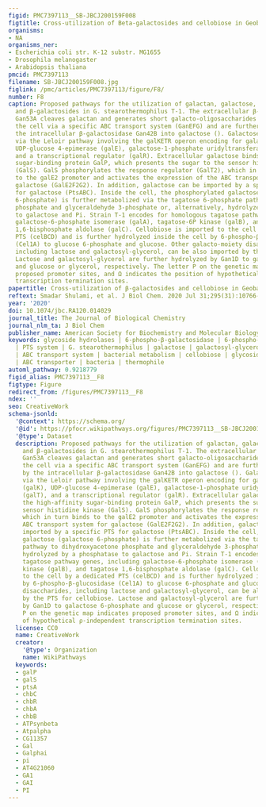 ```yaml
---
figid: PMC7397113__SB-JBCJ200159F008
figtitle: Cross-utilization of Beta-galactosides and cellobiose in Geobacillus stearothermophilus
organisms:
- NA
organisms_ner:
- Escherichia coli str. K-12 substr. MG1655
- Drosophila melanogaster
- Arabidopsis thaliana
pmcid: PMC7397113
filename: SB-JBCJ200159F008.jpg
figlink: /pmc/articles/PMC7397113/figure/F8/
number: F8
caption: Proposed pathways for the utilization of galactan, galactose, cellobiose,
  and β-galactosides in G. stearothermophilus T-1. The extracellular β-1,4-galactanase
  Gan53A cleaves galactan and generates short galacto-oligosaccharides that enter
  the cell via a specific ABC transport system (GanEFG) and are further degraded by
  the intracellular β-galactosidase Gan42B into galactose (). Galactose is metabolized
  via the Leloir pathway involving the galKETR operon encoding for galactokinase (galK),
  UDP-glucose 4-epimerase (galE), galactose-1-phosphate uridyltransferase (galT),
  and a transcriptional regulator (galR). Extracellular galactose binds the high-affinity
  sugar-binding protein GalP, which presents the sugar to the sensor histidine kinase
  (GalS). GalS phosphorylates the response regulator (GalT2), which in turn binds
  to the galE2 promoter and activates the expression of the ABC transport system for
  galactose (GalE2F2G2). In addition, galactose can be imported by a specific PTS
  for galactose (PtsABC). Inside the cell, the phosphorylated galactose (galactose
  6-phosphate) is further metabolized via the tagatose 6-phosphate pathway to dihydroxyacetone
  phosphate and glyceraldehyde 3-phosphate or, alternatively, hydrolyzed by a phosphatase
  to galactose and Pi. Strain T-1 encodes for homologous tagatose pathway genes, including
  galactose-6-phosphate isomerase (galA), tagatose-6P kinase (galB), and tagatose
  1,6-bisphosphate aldolase (galC). Cellobiose is imported to the cell by a dedicated
  PTS (celBCD) and is further hydrolyzed inside the cell by 6-phospho-β-glucosidase
  (Cel1A) to glucose 6-phosphate and glucose. Other galacto-moiety disaccharides,
  including lactose and galactosyl-glycerol, can be also imported by the PTS for cellobiose.
  Lactose and galactosyl-glycerol are further hydrolyzed by Gan1D to galactose 6-phosphate
  and glucose or glycerol, respectively. The letter P on the genetic map indicates
  proposed promoter sites, and Ω indicates the position of hypothetical ρ-independent
  transcription termination sites.
papertitle: Cross-utilization of β-galactosides and cellobiose in Geobacillus stearothermophilus.
reftext: Smadar Shulami, et al. J Biol Chem. 2020 Jul 31;295(31):10766-10780.
year: '2020'
doi: 10.1074/jbc.RA120.014029
journal_title: The Journal of Biological Chemistry
journal_nlm_ta: J Biol Chem
publisher_name: American Society for Biochemistry and Molecular Biology
keywords: glycoside hydrolases | 6-phospho-β-galactosidase | 6-phospho-β-glucosidase
  | PTS system | G. stearothermophilus | galactose | galactosyl-glycerol | lactose
  | ABC transport system | bacterial metabolism | cellobiose | glycoside hydrolase
  | ABC transporter | bacteria | thermophile
automl_pathway: 0.9218779
figid_alias: PMC7397113__F8
figtype: Figure
redirect_from: /figures/PMC7397113__F8
ndex: ''
seo: CreativeWork
schema-jsonld:
  '@context': https://schema.org/
  '@id': https://pfocr.wikipathways.org/figures/PMC7397113__SB-JBCJ200159F008.html
  '@type': Dataset
  description: Proposed pathways for the utilization of galactan, galactose, cellobiose,
    and β-galactosides in G. stearothermophilus T-1. The extracellular β-1,4-galactanase
    Gan53A cleaves galactan and generates short galacto-oligosaccharides that enter
    the cell via a specific ABC transport system (GanEFG) and are further degraded
    by the intracellular β-galactosidase Gan42B into galactose (). Galactose is metabolized
    via the Leloir pathway involving the galKETR operon encoding for galactokinase
    (galK), UDP-glucose 4-epimerase (galE), galactose-1-phosphate uridyltransferase
    (galT), and a transcriptional regulator (galR). Extracellular galactose binds
    the high-affinity sugar-binding protein GalP, which presents the sugar to the
    sensor histidine kinase (GalS). GalS phosphorylates the response regulator (GalT2),
    which in turn binds to the galE2 promoter and activates the expression of the
    ABC transport system for galactose (GalE2F2G2). In addition, galactose can be
    imported by a specific PTS for galactose (PtsABC). Inside the cell, the phosphorylated
    galactose (galactose 6-phosphate) is further metabolized via the tagatose 6-phosphate
    pathway to dihydroxyacetone phosphate and glyceraldehyde 3-phosphate or, alternatively,
    hydrolyzed by a phosphatase to galactose and Pi. Strain T-1 encodes for homologous
    tagatose pathway genes, including galactose-6-phosphate isomerase (galA), tagatose-6P
    kinase (galB), and tagatose 1,6-bisphosphate aldolase (galC). Cellobiose is imported
    to the cell by a dedicated PTS (celBCD) and is further hydrolyzed inside the cell
    by 6-phospho-β-glucosidase (Cel1A) to glucose 6-phosphate and glucose. Other galacto-moiety
    disaccharides, including lactose and galactosyl-glycerol, can be also imported
    by the PTS for cellobiose. Lactose and galactosyl-glycerol are further hydrolyzed
    by Gan1D to galactose 6-phosphate and glucose or glycerol, respectively. The letter
    P on the genetic map indicates proposed promoter sites, and Ω indicates the position
    of hypothetical ρ-independent transcription termination sites.
  license: CC0
  name: CreativeWork
  creator:
    '@type': Organization
    name: WikiPathways
  keywords:
  - galP
  - galS
  - ptsA
  - chbC
  - chbR
  - chbA
  - chbB
  - ATPsynbeta
  - Atpalpha
  - CG11357
  - Gal
  - Galphai
  - pi
  - AT4G21060
  - GA1
  - GAI
  - PI
---
```


